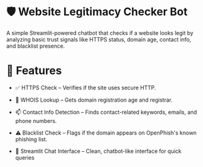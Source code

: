 # 🛡️ Website Legitimacy Checker Bot
A simple Streamlit-powered chatbot that checks if a website looks legit by analyzing basic trust signals like HTTPS status, domain age, contact info, and blacklist presence.
#
# 🚀 Features
- ✅ HTTPS Check – Verifies if the site uses secure HTTP.

- 📅 WHOIS Lookup – Gets domain registration age and registrar.

- 📫 Contact Info Detection – Finds contact-related keywords, emails, and phone numbers.

- ⚠️ Blacklist Check – Flags if the domain appears on OpenPhish's known phishing list.

- 🧠 Streamlit Chat Interface – Clean, chatbot-like interface for quick queries
